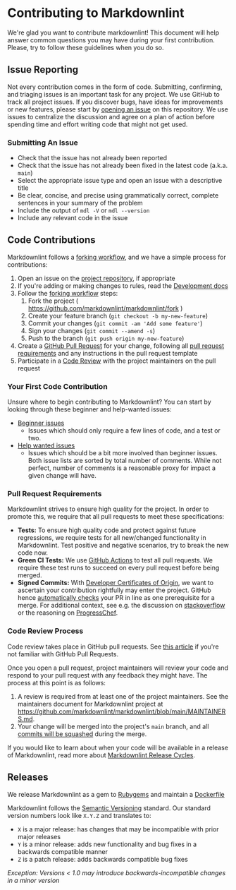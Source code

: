 # Contributing to Markdownlint

We're glad you want to contribute markdownlint! This document will help answer
common questions you may have during your first contribution. Please, try to
follow these guidelines when you do so.

## Issue Reporting

Not every contribution comes in the form of code. Submitting, confirming, and
triaging issues is an important task for any project. We use GitHub to track
all project issues. If you discover bugs, have ideas for improvements or new
features, please start by [opening an
issue](https://github.com/markdownlint/markdownlint/issues) on this repository.
We use issues to centralize the discussion and agree on a plan of action before
spending time and effort writing code that might not get used.

### Submitting An Issue

* Check that the issue has not already been reported
* Check that the issue has not already been fixed in the latest code
  (a.k.a. `main`)
* Select the appropriate issue type and open an issue with a descriptive title
* Be clear, concise, and precise using grammatically correct, complete sentences
  in your summary of the problem
* Include the output of `mdl -V` or `mdl --version`
* Include any relevant code in the issue

## Code Contributions

Markdownlint follows a [forking
workflow](https://guides.github.com/activities/forking/), and we have a simple
process for contributions:

1. Open an issue on the [project
   repository](https://github.com/markdownlint/markdownlint/issues), if
   appropriate
1. If you're adding or making changes to rules, read the [Development
   docs](#local-development)
1. Follow the [forking workflow](https://guides.github.com/activities/forking/)
   steps:
   1. Fork the project ( <https://github.com/markdownlint/markdownlint/fork> )
   1. Create your feature branch (`git checkout -b my-new-feature`)
   1. Commit your changes (`git commit -am 'Add some feature'`)
   1. Sign your changes (`git commit --amend -s`)
   1. Push to the branch (`git push origin my-new-feature`)
1. Create a [GitHub Pull
   Request](https://help.github.com/articles/about-pull-requests/) for your
   change, following all [pull request
   requirements](#pull-request-requirements) and any instructions in the pull
   request template
1. Participate in a [Code Review](#code-review-process) with the project
   maintainers on the pull request

### Your First Code Contribution

Unsure where to begin contributing to Markdownlint? You can start by looking
through these beginner and help-wanted issues:

* [Beginner issues](https://github.com/markdownlint/markdownlint/issues?q=is%3Aissue+is%3Aopen+label%3A%22good+first+issue%22+sort%3Acomments-desc)
  * Issues which should only require a few lines of code, and a test or two.
* [Help wanted issues](https://github.com/markdownlint/markdownlint/issues?q=is%3aissue+is%3aopen+label%3a%22help+wanted%22+sort%3Acomments-desc)
  * Issues which should be a bit more involved than beginner issues.  Both
     issue lists are sorted by total number of comments. While not perfect,
     number of comments is a reasonable proxy for impact a given change will
     have.

### Pull Request Requirements

Markdownlint strives to ensure high quality for the project. In order to
promote this, we require that all pull requests to meet these specifications:

* **Tests:** To ensure high quality code and protect against future
  regressions, we require tests for all new/changed functionality in
  Markdownlint. Test positive and negative scenarios, try to break the new code
  now.
* **Green CI Tests:** We use [GitHub
  Actions](https://github.com/markdownlint/markdownlint/actions) to test all pull
  requests. We require these test runs to succeed on every pull request before
  being merged.
* **Signed Commits:**  With [Developer Certificates of
  Origin](https://en.wikipedia.org/wiki/Developer_Certificate_of_Origin), we
  want to ascertain your contribution rightfully may enter the project. GitHub
  hence [automatically checks](https://github.com/apps/dco) your PR in line as
  one prerequisite for a merge. For additional context, see e.g. the discussion
  on
  [stackoverflow](https://stackoverflow.com/questions/1962094/what-is-the-sign-off-feature-in-git-for)
  or the reasoning on
  [ProgressChef](https://www.chef.io/blog/introducing-developer-certificate-of-origin).

### Code Review Process

Code review takes place in GitHub pull requests. See [this
article](https://help.github.com/articles/about-pull-requests/) if you're not
familiar with GitHub Pull Requests.

Once you open a pull request, project maintainers will review your code and
respond to your pull request with any feedback they might have. The process at
this point is as follows:

1. A review is required from at least one of the project maintainers. See the
   maintainers document for Markdownlint project at
   <https://github.com/markdownlint/markdownlint/blob/main/MAINTAINERS.md>.
1. Your change will be merged into the project's `main` branch, and all
   [commits will be
   squashed](https://help.github.com/en/articles/about-pull-request-merges#squash-and-merge-your-pull-request-commits)
   during the merge.

If you would like to learn about when your code will be available in a release of Markdownlint, read more about [Markdownlint Release
Cycles](#release-cycles).

## Releases

We release Markdownlint as a gem to [Rubygems](https://rubygems.org/gems/mdl)
and maintain a [Dockerfile](https://hub.docker.com/r/mivok/markdownlint)

Markdownlint follows the [Semantic Versioning](https://semver.org/) standard.
Our standard version numbers look like `X.Y.Z` and translates to:

* `X` is a major release: has changes that may be incompatible with prior major
  releases
* `Y` is a minor release: adds new functionality and bug fixes in a backwards
  compatible manner
* `Z` is a patch release: adds backwards compatible bug fixes

*Exception: Versions < 1.0 may introduce backwards-incompatible changes in a
minor version*
